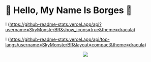 # 🙌 Hello, My Name Is Borges 🙌

! (https://github-readme-stats.vercel.app/api?username=SkyMonsterBR&show_icons=true&theme=dracula)

! (https://github-readme-stats.vercel.app/api/top-langs/username=SkyMonsterBR&layout=compact&theme=dracula)


<p align="center">
<img src="https://cdn.discordapp.com/emojis/783542677891317780.gif">
<br>
